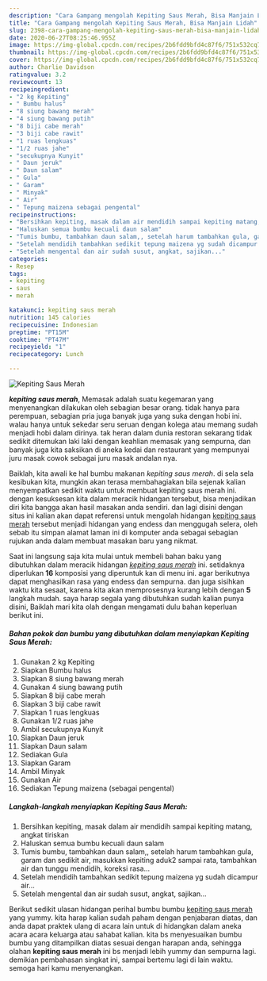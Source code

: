 ```yaml
---
description: "Cara Gampang mengolah Kepiting Saus Merah, Bisa Manjain Lidah"
title: "Cara Gampang mengolah Kepiting Saus Merah, Bisa Manjain Lidah"
slug: 2398-cara-gampang-mengolah-kepiting-saus-merah-bisa-manjain-lidah
date: 2020-06-27T08:25:46.955Z
image: https://img-global.cpcdn.com/recipes/2b6fdd9bfd4c87f6/751x532cq70/kepiting-saus-merah-foto-resep-utama.jpg
thumbnail: https://img-global.cpcdn.com/recipes/2b6fdd9bfd4c87f6/751x532cq70/kepiting-saus-merah-foto-resep-utama.jpg
cover: https://img-global.cpcdn.com/recipes/2b6fdd9bfd4c87f6/751x532cq70/kepiting-saus-merah-foto-resep-utama.jpg
author: Charlie Davidson
ratingvalue: 3.2
reviewcount: 13
recipeingredient:
- "2 kg Kepiting"
- " Bumbu halus"
- "8 siung bawang merah"
- "4 siung bawang putih"
- "8 biji cabe merah"
- "3 biji cabe rawit"
- "1 ruas lengkuas"
- "1/2 ruas jahe"
- "secukupnya Kunyit"
- " Daun jeruk"
- " Daun salam"
- " Gula"
- " Garam"
- " Minyak"
- " Air"
- " Tepung maizena sebagai pengental"
recipeinstructions:
- "Bersihkan kepiting, masak dalam air mendidih sampai kepiting matang, angkat tiriskan"
- "Haluskan semua bumbu kecuali daun salam"
- "Tumis bumbu, tambahkan daun salam,, setelah harum tambahkan gula, garam dan sedikit air, masukkan kepiting aduk2 sampai rata, tambahkan air dan tunggu mendidih, koreksi rasa..."
- "Setelah mendidih tambahkan sedikit tepung maizena yg sudah dicampur air..."
- "Setelah mengental dan air sudah susut, angkat, sajikan..."
categories:
- Resep
tags:
- kepiting
- saus
- merah

katakunci: kepiting saus merah 
nutrition: 145 calories
recipecuisine: Indonesian
preptime: "PT15M"
cooktime: "PT47M"
recipeyield: "1"
recipecategory: Lunch

---
```



![Kepiting Saus Merah](https://img-global.cpcdn.com/recipes/2b6fdd9bfd4c87f6/751x532cq70/kepiting-saus-merah-foto-resep-utama.jpg)

<b><i>kepiting saus merah</i></b>, Memasak adalah suatu kegemaran yang menyenangkan dilakukan oleh sebagian besar orang. tidak hanya para perempuan, sebagian pria juga banyak juga yang suka dengan hobi ini. walau hanya untuk sekedar seru seruan dengan kolega atau memang sudah menjadi hobi dalam dirinya. tak heran dalam dunia restoran sekarang tidak sedikit ditemukan laki laki dengan keahlian memasak yang sempurna, dan banyak juga kita saksikan di aneka kedai dan restaurant yang mempunyai juru masak cowok sebagai juru masak andalan nya.



Baiklah, kita awali ke hal bumbu makanan <i>kepiting saus merah</i>. di sela sela kesibukan kita, mungkin akan terasa membahagiakan bila sejenak kalian menyempatkan sedikit waktu untuk membuat kepiting saus merah ini. dengan kesuksesan kita dalam meracik hidangan tersebut, bisa menjadikan diri kita bangga akan hasil masakan anda sendiri. dan lagi disini dengan situs ini kalian akan dapat referensi untuk mengolah hidangan <u>kepiting saus merah</u> tersebut menjadi hidangan yang endess dan menggugah selera, oleh sebab itu simpan alamat laman ini di komputer anda sebagai sebagian rujukan anda dalam membuat masakan baru yang nikmat.


Saat ini langsung saja kita mulai untuk membeli bahan baku yang dibutuhkan dalam meracik hidangan <u><i>kepiting saus merah</i></u> ini. setidaknya diperlukan <b>16</b> komposisi yang diperuntuk kan di menu ini. agar berikutnya dapat menghasilkan rasa yang endess dan sempurna. dan juga sisihkan waktu kita sesaat, karena kita akan memprosesnya kurang lebih dengan <b>5</b> langkah mudah. saya harap segala yang dibutuhkan sudah kalian punya disini, Baiklah mari kita olah dengan mengamati dulu bahan keperluan berikut ini.

<!--inarticleads1-->

##### Bahan pokok dan bumbu yang dibutuhkan dalam menyiapkan Kepiting Saus Merah:

1. Gunakan 2 kg Kepiting
1. Siapkan  Bumbu halus
1. Siapkan 8 siung bawang merah
1. Gunakan 4 siung bawang putih
1. Siapkan 8 biji cabe merah
1. Siapkan 3 biji cabe rawit
1. Siapkan 1 ruas lengkuas
1. Gunakan 1/2 ruas jahe
1. Ambil secukupnya Kunyit
1. Siapkan  Daun jeruk
1. Siapkan  Daun salam
1. Sediakan  Gula
1. Siapkan  Garam
1. Ambil  Minyak
1. Gunakan  Air
1. Sediakan  Tepung maizena (sebagai pengental)




<!--inarticleads2-->

##### Langkah-langkah menyiapkan Kepiting Saus Merah:

1. Bersihkan kepiting, masak dalam air mendidih sampai kepiting matang, angkat tiriskan
1. Haluskan semua bumbu kecuali daun salam
1. Tumis bumbu, tambahkan daun salam,, setelah harum tambahkan gula, garam dan sedikit air, masukkan kepiting aduk2 sampai rata, tambahkan air dan tunggu mendidih, koreksi rasa...
1. Setelah mendidih tambahkan sedikit tepung maizena yg sudah dicampur air...
1. Setelah mengental dan air sudah susut, angkat, sajikan...




Berikut sedikit ulasan hidangan perihal bumbu bumbu <u>kepiting saus merah</u> yang yummy. kita harap kalian sudah paham dengan penjabaran diatas, dan anda dapat praktek ulang di acara lain untuk di hidangkan dalam aneka acara acara keluarga atau sahabat kalian. kita bs menyesuaikan bumbu bumbu yang ditampilkan diatas sesuai dengan harapan anda, sehingga olahan <b>kepiting saus merah</b> ini bs menjadi lebih yummy dan sempurna lagi. demikian pembahasan singkat ini, sampai bertemu lagi di lain waktu. semoga hari kamu menyenangkan.
